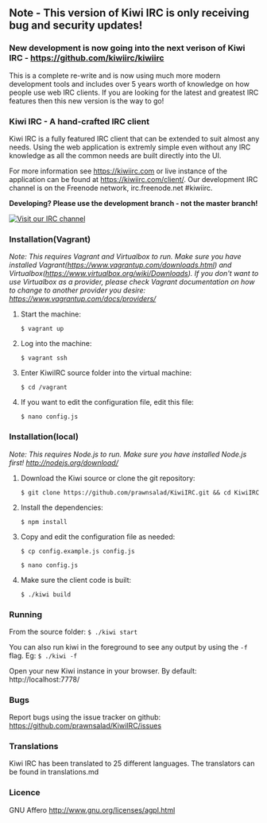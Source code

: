 ## Note - This version of Kiwi IRC is only receiving bug and security updates!
### New development is now going into the next verison of Kiwi IRC - https://github.com/kiwiirc/kiwiirc

This is a complete re-write and is now using much more modern development tools and includes over 5 years worth of knowledge on how people use web IRC clients. If you are looking for the latest and greatest IRC features then this new version is the way to go!

### Kiwi IRC - A hand-crafted IRC client
Kiwi IRC is a fully featured IRC client that can be extended to suit almost any needs.
Using the web application is extremly simple even without any IRC knowledge as all the common needs are built directly into the UI.

For more information see https://kiwiirc.com or live instance of the application can be found at https://kiwiirc.com/client/.
Our development IRC channel is on the Freenode network, irc.freenode.net #kiwiirc.

**Developing? Please use the development branch - not the master branch!**

[![Visit our IRC channel](https://kiwiirc.com/buttons/irc.freenode.net/kiwiirc.png)](https://kiwiirc.com/client/irc.freenode.net/#kiwiirc)

### Installation(Vagrant)
*Note: This requires Vagrant and Virtualbox to run. Make sure you have installed Vagrant(https://www.vagrantup.com/downloads.html) and Virtualbox(https://www.virtualbox.org/wiki/Downloads). If you don't want to use Virtualbox as a provider, please check Vagrant documentation on how to change to another provider you desire: https://www.vagrantup.com/docs/providers/*

1. Start the machine:

    `$ vagrant up`

2. Log into the machine:

    `$ vagrant ssh`

3. Enter KiwiIRC source folder into the virtual machine:

    `$ cd /vagrant`

4. If you want to edit the configuration file, edit this file:

    `$ nano config.js`

### Installation(local)

*Note: This requires Node.js to run. Make sure you have installed Node.js first! http://nodejs.org/download/*

1. Download the Kiwi source or clone the git repository:

    `$ git clone https://github.com/prawnsalad/KiwiIRC.git && cd KiwiIRC`

2. Install the dependencies:

    `$ npm install`

3. Copy and edit the configuration file as needed:

    `$ cp config.example.js config.js`

    `$ nano config.js`

4.  Make sure the client code is built:

    `$ ./kiwi build`


### Running
From the source folder: `$ ./kiwi start`

You can also run kiwi in the foreground to see any output by using the `-f` flag. Eg: `$ ./kiwi -f`

Open your new Kiwi instance in your browser. By default: http://localhost:7778/


### Bugs
Report bugs using the issue tracker on github: https://github.com/prawnsalad/KiwiIRC/issues

### Translations
Kiwi IRC has been translated to 25 different languages. The translators can be found in translations.md

### Licence
GNU Affero
http://www.gnu.org/licenses/agpl.html
